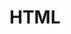 # HTML <template> 标签



JavaScript 运行时 才能实例化



> **HTML <template> 元素 **是一种用于保存客户端内容的机制，该内容在页面加载时不被渲染，但可以在运行时使用JavaScript进行实例化。
>
> 可以将一个模板视为正在被存储以供随后在文档中使用的一个内容片段。
>
> 虽然, 在加载页面的同时,解析器确实处理 **<template>**元素的内容，这样做只是确保这些内容是有效的; 然而,元素的内容不会被渲染。

[代码示示例](http://jsbin.com/qimaw/1/edit?html,output)

除此以外，还包含只读的 `content` 属性，通过它可以读取模板内容。一般来说，可以通过判断 `content` 属性是否存在来判断浏览器是否支持 **<template> **元素。